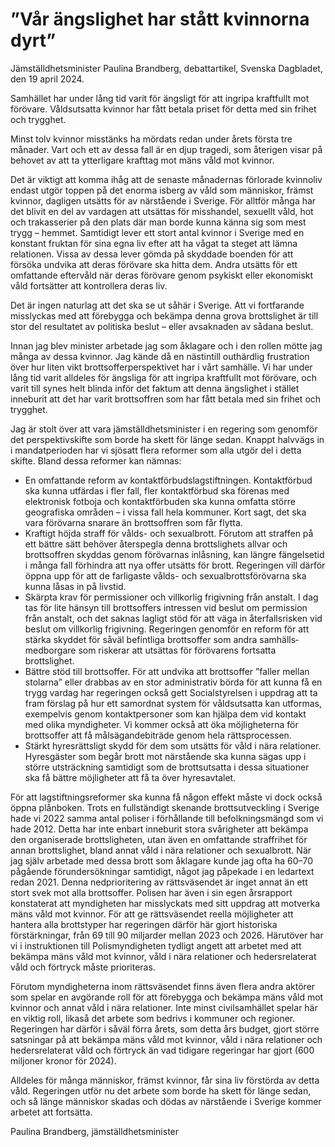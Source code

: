 # ”Vår ängslighet har stått kvinnorna dyrt”

Jämställdhetsminister Paulina Brandberg, debattartikel, Svenska Dagbladet, den 19 april 2024.

Samhället har under lång tid varit för ängsligt för att ingripa kraftfullt mot förövare. Våldsutsatta kvinnor har fått betala priset för detta med sin frihet och trygghet.

Minst tolv kvinnor misstänks ha mördats redan under årets första tre månader. Vart och ett av dessa fall är en djup tragedi, som återigen visar på behovet av att ta ytterligare krafttag mot mäns våld mot kvinnor.

Det är viktigt att komma ihåg att de senaste månadernas förlorade kvinnoliv endast utgör toppen på det enorma isberg av våld som människor, främst kvinnor, dagligen utsätts för av närstående i Sverige. För alltför många har det blivit en del av vardagen att utsättas för misshandel, sexuellt våld, hot och trakasserier på den plats där man borde kunna känna sig som mest trygg – hemmet. Samtidigt lever ett stort antal kvinnor i Sverige med en konstant fruktan för sina egna liv efter att ha vågat ta steget att lämna relationen. Vissa av dessa lever gömda på skyddade boenden för att försöka undvika att deras förövare ska hitta dem. Andra utsätts för ett omfattande eftervåld när deras förövare genom psykiskt eller ekonomiskt våld fortsätter att kontrollera deras liv.

Det är ingen naturlag att det ska se ut såhär i Sverige. Att vi fortfarande misslyckas med att förebygga och bekämpa denna grova brottslighet är till stor del resultatet av politiska beslut – eller avsaknaden av sådana beslut.

Innan jag blev minister arbetade jag som åklagare och i den rollen mötte jag många av dessa kvinnor. Jag kände då en nästintill outhärdlig frustration över hur liten vikt brotts­offer­perspektivet har i vårt samhälle. Vi har under lång tid varit alldeles för ängsliga för att ingripa kraftfullt mot förövare, och varit till synes helt blinda inför det faktum att denna ängslighet i stället inneburit att det har varit brottsoffren som har fått betala med sin frihet och trygghet.

Jag är stolt över att vara jämställdhets­minister i en regering som genomför det perspektiv­skifte som borde ha skett för länge sedan. Knappt halvvägs in i mandat­perioden har vi sjösatt flera reformer som alla utgör del i detta skifte. Bland dessa reformer kan nämnas:

* En omfattande reform av kontakt­förbuds­lagstiftningen. Kontakt­förbud ska kunna utfärdas i fler fall, fler kontakt­förbud ska förenas med elektronisk fotboja och kontakt­förbuden ska kunna omfatta större geografiska områden – i vissa fall hela kommuner. Kort sagt, det ska vara förövarna snarare än brotts­offren som får flytta.
* Kraftigt höjda straff för vålds- och sexualbrott. Förutom att straffen på ett bättre sätt behöver återspegla denna brottslighets allvar och brottsoffren skyddas genom förövarnas inlåsning, kan längre fängelsetid i många fall förhindra att nya offer utsätts för brott. Regeringen vill därför öppna upp för att de farligaste vålds- och sexual­brotts­förövarna ska kunna låsas in på livstid.
* Skärpta krav för permissioner och villkorlig frigivning från anstalt. I dag tas för lite hänsyn till brottsoffers intressen vid beslut om permission från anstalt, och det saknas lagligt stöd för att väga in återfalls­risken vid beslut om villkorlig frigivning. Regeringen genomför en reform för att stärka skyddet för såväl befintliga brottsoffer som andra samhälls­medborgare som riskerar att utsättas för förövarens fortsatta brottslighet.
* Bättre stöd till brottsoffer. För att undvika att brottsoffer ”faller mellan stolarna” eller drabbas av en stor administrativ börda för att kunna få en trygg vardag har regeringen också gett Social­styrelsen i uppdrag att ta fram förslag på hur ett samordnat system för våldsutsatta kan utformas, exempelvis genom kontakt­personer som kan hjälpa dem vid kontakt med olika myndigheter. Vi kommer också att öka möjligheterna för brottsoffer att få målsägande­biträde genom hela rättsprocessen.
* Stärkt hyresrättsligt skydd för dem som utsätts för våld i nära relationer. Hyresgäster som begår brott mot närstående ska kunna sägas upp i större utsträckning samtidigt som de brottsutsatta i dessa situationer ska få bättre möjligheter att få ta över hyresavtalet.

För att lagstiftningsreformer ska kunna få någon effekt måste vi dock också öppna plånboken. Trots en fullständigt skenande brottsutveckling i Sverige hade vi 2022 samma antal poliser i förhållande till befolknings­mängd som vi hade 2012. Detta har inte enbart inneburit stora svårigheter att bekämpa den organiserade brottsligheten, utan även en omfattande straffrihet för annan brottslighet, bland annat våld i nära relationer och sexualbrott. När jag själv arbetade med dessa brott som åklagare kunde jag ofta ha 60–70 pågående förundersökningar samtidigt, något jag påpekade i en ledartext redan 2021. Denna nedprioritering av rättsväsendet är inget annat än ett stort svek mot alla brottsoffer. Polisen har även i sin egen årsrapport konstaterat att myndigheten har misslyckats med sitt uppdrag att motverka mäns våld mot kvinnor. För att ge rättsväsendet reella möjligheter att hantera alla brottstyper har regeringen därför här gjort historiska förstärkningar, från 69 till 90 miljarder mellan 2023 och 2026. Härutöver har vi i instruktionen till Polis­myndigheten tydligt angett att arbetet med att bekämpa mäns våld mot kvinnor, våld i nära relationer och heders­relaterat våld och förtryck måste prioriteras.

Förutom myndigheterna inom rättsväsendet finns även flera andra aktörer som spelar en avgörande roll för att förebygga och bekämpa mäns våld mot kvinnor och annat våld i nära relationer. Inte minst civilsamhället spelar här en viktig roll, likaså det arbete som bedrivs i kommuner och regioner. Regeringen har därför i såväl förra årets, som detta års budget, gjort större satsningar på att bekämpa mäns våld mot kvinnor, våld i nära relationer och heders­relaterat våld och förtryck än vad tidigare regeringar har gjort (600 miljoner kronor för 2024).

Alldeles för många människor, främst kvinnor, får sina liv förstörda av detta våld. Regeringen utför nu det arbete som borde ha skett för länge sedan, och så länge människor skadas och dödas av närstående i Sverige kommer arbetet att fortsätta.

Paulina Brandberg, jämställdhets­minister
